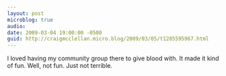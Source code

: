```yaml
---
layout: post
microblog: true
audio: 
date: 2009-03-04 19:00:00 -0500
guid: http://craigmcclellan.micro.blog/2009/03/05/t1285595967.html
---
```

I loved having my community group there to give blood with.  It made it kind of fun.  Well, not fun.  Just not terrible.

